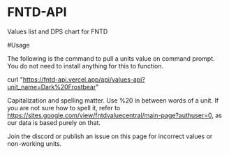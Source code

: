 # FNTD-API
Values list and DPS chart for FNTD

#Usage

The following is the command to pull a units value on command prompt. You do not need to install anything for this to function.

curl "https://fntd-api.vercel.app/api/values-api?unit_name=Dark%20Frostbear"

Capitalization and spelling matter. Use %20 in between words of a unit. If you are not sure how to spell it, refer to https://sites.google.com/view/fntdvaluecentral/main-page?authuser=0, as our data is based purely on that.

Join the discord or publish an issue on this page for incorrect values or non-working units.

